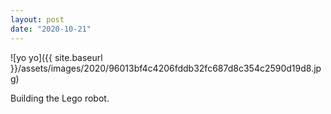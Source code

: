 ```yaml
---
layout: post
date: "2020-10-21"
---
```


![yo yo]({{ site.baseurl }}/assets/images/2020/96013bf4c4206fddb32fc687d8c354c2590d19d8.jpg)

Building the Lego robot.

